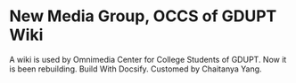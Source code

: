 # New Media Group, OCCS of GDUPT Wiki

A wiki is used by Omnimedia Center for College Students of GDUPT.
Now it is been rebuilding.
Build With Docsify.
Customed by Chaitanya Yang.
